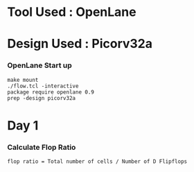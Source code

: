 # Tool Used : OpenLane
# Design Used : Picorv32a

### OpenLane Start up
```
make mount
./flow.tcl -interactive
package require openlane 0.9
prep -design picorv32a
```


# Day 1
### Calculate Flop Ratio
```
flop ratio = Total number of cells / Number of D Flipflops
```
